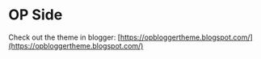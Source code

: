 # OP Side

Check out the theme in blogger: [https://opbloggertheme.blogspot.com/](https://opbloggertheme.blogspot.com/)
